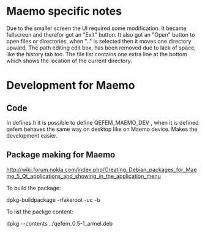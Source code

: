 # Maemo specific notes #

Due to the smaller screen the UI required some modification. It became fullscreen and therefor got an "Exit" button. It also got an "Open" button to open files or directories, when ".." is selected then it moves one directory upward.
The path editing edit box, has been removed due to lack of space, like the history tab too.
The file list contains one extra line at the bottom which shows the location of the current directory.

# Development for Maemo #

## Code ##

In defines.h it is possible to define QEFEM\_MAEMO\_DEV , when it is defined qefem behaves the same way on desktop like on Maemo device. Makes the development easier.

## Package making for Maemo ##

http://wiki.forum.nokia.com/index.php/Creating_Debian_packages_for_Maemo_5_Qt_applications_and_showing_in_the_application_menu

To build the package:

dpkg-buildpackage -rfakeroot -uc -b

To list the packge content:

dpkg --contents ../qefem\_0.5-1\_armel.deb